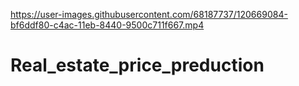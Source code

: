 
https://user-images.githubusercontent.com/68187737/120669084-bf6ddf80-c4ac-11eb-8440-9500c711f667.mp4

# Real_estate_price_preduction
